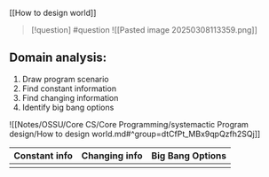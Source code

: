 [[How to design world]]


> [!question] 
> #question
> ![[Pasted image 20250308113359.png]] 
## Domain analysis: 

1. Draw program scenario
2. Find constant information 
3. Find changing information
4. Identify big bang options


![[Notes/OSSU/Core CS/Core Programming/systemactic Program design/How to design world.md#^group=dtCfPt_MBx9qpQzfh2SQj]]



| Constant info | Changing info | Big Bang Options |
| ------------- | ------------- | ---------------- |
|               |               |                  |
